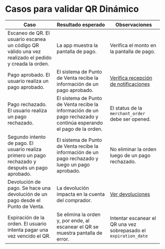 # Casos para validar QR Dinámico

|Caso|Resultado esperado|Observaciones|
|---|---|---|
|Escaneo de QR. El usuario escanea un código QR válido una vez realizado el pedido y creada la orden.|La app muestra la pantalla de pago.|Verifica el monto en la pantalla de pago.|
|Pago aprobado. El usuario realiza un pago aprobado.|El sistema de Punto de Venta recibe la información de un pago aprobado.|[Verifica recepción de notificaciones](https://www.mercadopago[FAKER][URL][DOMAIN]/developers/es/guides/notifications/ipn/introduction)|
|Pago rechazado. El usuario realiza un pago rechazado.|El sistema de Punto de Venta recibe la información de un pago rechazado y continúa esperando el pago de la orden.|El status de la `merchant_order` debe ser opened.|
|Segundo intento de pago. El usuario realiza primero un pago rechazado y después un pago aprobado.|El sistema de Punto de Venta recibe la información de un pago rechazado y luego un pago aprobado.|No eliminar la orden luego de un pago rechazado.|
|Devolución de pago. Se hace una devolución de un pago desde el Punto de Venta.|La devolución impacta en la cuenta del comprador.|[Ver devoluciones](/developers/es/docs/qr-code/additional-content/refunds)|
|Expiración de la orden. El usuario intenta pagar una vez vencido el QR.|Se elimina la orden y, por ende, al escanear el QR se muestra pantalla de error.|Intentar escanear el QR una vez sobrepasado el `expiration_date`|


